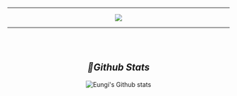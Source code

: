 <br>

---
<p align="center">
	<a href="https://github.com/hwan098">
		<img src="https://readme-typing-svg.herokuapp.com?font=Fira+Code&weight=200&duration=1000&pause=1500&color=65DFF7&background=FFFFFF00&center=true&vCenter=true&width=435&lines=Hi+I'm+Changhwan+Choi;Learning+Spring-Boot+Framework">
	</a>
</p>

---

<br/><br/>

<div align="center">  
 
## *📘Github Stats* 
 
![Eungi's Github stats](https://github-readme-stats.vercel.app/api?username=hwan098&show_icons=true&hide_border=true)
 
<br/>



<br/>
   
<br/>
 
<br/>
 
<br/>

